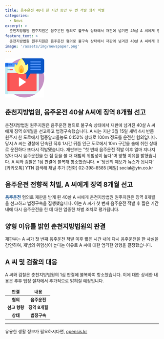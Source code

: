```yaml
---
title: 음주운전 40대 한 시간 동안 두 번 적발 형사 처벌
categories:
  - News
excerpt: >
  춘천지방법원 원주지원은 음주운전 혐의로 불구속 상태에서 재판에 넘겨진 40살 A 씨에게 징역 8개월을 선고하고 법정구속했습니다. A 씨는 지난 3월 15일 새벽 4시 반쯤 원주시 한 도로에서 혈중알코올농도 0.152% 상태로 100ｍ 운전한 혐의입니다. 재판부는 첫 번째 음주운전 적발 이후 얼마 지나지 않아 다시 음주운전을 한 점 등을 볼 때 재범의 위험성이 높다며 양형 이유를 밝혔습니다. A 씨와 검찰은 1심 판결에 불복해 항소했습니다.
feature_text: >
  춘천지방법원 원주지원은 음주운전 혐의로 불구속 상태에서 재판에 넘겨진 40살 A 씨에게 징역 8개월을 선고하고 법정구속했습니다. A 씨는 지난 3월 15일 새벽 4시 반쯤 원주시 한 도로에서 혈중알코올농도 0.152% 상태로 100ｍ 운전한 혐의입니다. 재판부는 첫 번째 음주운전 적발 이후 얼마 지나지 않아 다시 음주운전을 한 점 등을 볼 때 재범의 위험성이 높다며 양형 이유를 밝혔습니다. A 씨와 검찰은 1심 판결에 불복해 항소했습니다.
image: '/assets/img/newspaper.png'
---
```


<p><img src="/assets/img/news.png" alt="rentncar 속보" /></p>

<h2>춘천지방법원, 음주운전 40살 A씨에 징역 8개월 선고</h2>

<p data-ke-size="size16">춘천지방법원 원주지원은 음주운전 혐의로 불구속 상태에서 재판에 넘겨진 40살 A 씨에게 징역 8개월을 선고하고 법정구속했습니다. A 씨는 지난 3월 15일 새벽 4시 반쯤 원주시 한 도로에서 혈중알코올농도 0.152% 상태로 100ｍ 정도를 운전한 혐의입니다. 당시 A 씨는 경찰에 단속된 직후 1시간 뒤쯤 인근 도로에서 10ｍ 구간을 술에 취한 상태로 운전하다 또다시 적발됐습니다. 재판부는 "첫 번째 음주운전 적발 이후 얼마 지나지 않아 다시 음주운전을 한 점 등을 볼 때 재범의 위험성이 높다"며 양형 이유를 밝혔습니다. A 씨와 검찰은 1심 판결에 불복해 항소했습니다. ※ '당신의 제보가 뉴스가 됩니다' [카카오톡] YTN 검색해 채널 추가 [전화] 02-398-8585 [메일] social@ytn.co.kr</p>

<h2 data-ke-size="size26">음주운전 전향적 처벌, A 씨에게 징역 8개월 선고</h2>

<p data-ke-size="size16"><b><span style="color: #1a5490;">음주운전</span></b> 혐의로 재판을 받게 된 40살 A 씨에게 춘천지방법원 원주지원은 징역 8개월을 선고하고 법정구속을 집행했습니다. 이는 A 씨가 첫 번째 음주운전 적발 후 짧은 기간 내에 다시 음주운전을 한 데 대한 엄중한 처벌 조치로 평가됩니다.</p>

<h2 data-ke-size="size26">양형 이유를 밝힌 춘천지방법원의 판결</h2>

<p data-ke-size="size16">재판부는 A 씨가 첫 번째 음주운전 적발 이후 짧은 시간 내에 다시 음주운전을 한 사실을 감안하여, 재범의 위험성이 높다는 이유로 A 씨에 대한 엄격한 양형을 결정했습니다.</p>

<h2 data-ke-size="size26">A 씨 및 검찰의 대응</h2>

<p data-ke-size="size16">A 씨와 검찰은 춘천지방법원의 1심 판결에 불복하여 항소했습니다. 이에 대한 상세한 내용은 추후 법정 절차에서 추가적으로 밝혀질 예정입니다.</p>

<table>
<thead>
  <tr>
  <td style="text-align: center; height: 17px;"><b>판결</b></td>
  <td style="text-align: center; height: 17px;"><b>내용</b></td>
  </tr>
  </thead>
  <tbody>
  <tr>
  <td style="text-align: center; height: 17px;"><b>혐의</b></td>
  <td style="text-align: center; height: 17px;"><b>음주운전</b></td>
  </tr>
  <tr>
  <td style="text-align: center; height: 17px;"><b>선고 형량</b></td>
  <td style="text-align: center; height: 17px;"><b>징역 8개월</b></td>
  </tr>
  <tr>
  <td style="text-align: center; height: 17px;"><b>상태</b></td>
  <td style="text-align: center; height: 17px;"><b>법정구속</b></td>
  </tr>
  </tbody>
</table>

<hr>
유용한 생활 정보가 필요하시다면, <a href="https://opensis.kr" rel="dofollow">opensis.kr</a>


